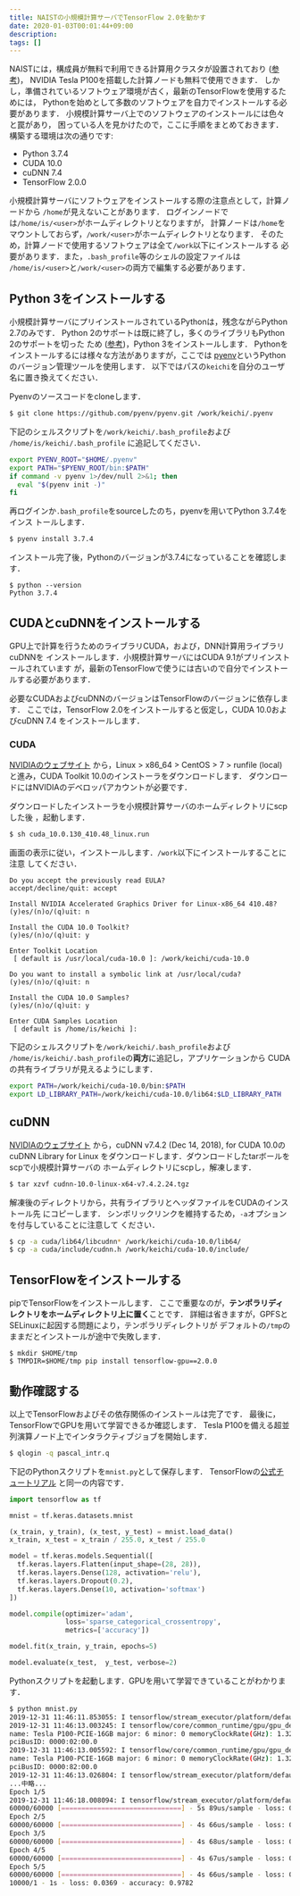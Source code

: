 ```yaml
---
title: NAISTの小規模計算サーバでTensorFlow 2.0を動かす
date: 2020-01-03T00:01:44+09:00
description:
tags: []
---
```


NAISTには，構成員が無料で利用できる計算用クラスタが設置されており
([参考](https://itcw3.naist.jp/ITC-local/manual/h29computing/document.html))，
NVIDIA Tesla P100を搭載した計算ノードも無料で使用できます．
しかし，準備されているソフトウェア環境が古く，最新のTensorFlowを使用するためには，
Pythonを始めとして多数のソフトウェアを自力でインストールする必要があります．
小規模計算サーバ上でのソフトウェアのインストールには色々と罠があり，
困っている人を見かけたので，ここに手順をまとめておきます．
構築する環境は次の通りです:

- Python 3.7.4
- CUDA 10.0
- cuDNN 7.4
- TensorFlow 2.0.0

小規模計算サーバにソフトウェアをインストールする際の注意点として，計算ノードから
`/home`が見えないことがあります．
ログインノードでは`/home/is/<user>`がホームディレクトリとなりますが，
計算ノードは`/home`をマウントしておらず，`/work/<user>`がホームディレクトリとなります．
そのため，計算ノードで使用するソフトウェアは全て`/work`以下にインストールする
必要があります．また，`.bash_profile`等のシェルの設定ファイルは
`/home/is/<user>`と`/work/<user>`の両方で編集する必要があります．

## Python 3をインストールする

小規模計算サーバにプリインストールされているPythonは，残念ながらPython 2.7のみです．
Python 2のサポートは既に終了し，多くのライブラリもPython 2のサポートを切った
ため ([参考](https://python3statement.org/))，Python 3をインストールします．
Pythonをインストールするには様々な方法がありますが，ここでは
[pyenv](https://github.com/pyenv/pyenv)というPythonのバージョン管理ツールを使用します．
以下ではパスの`keichi`を自分のユーザ名に置き換えてください．

Pyenvのソースコードをcloneします．

```bash
$ git clone https://github.com/pyenv/pyenv.git /work/keichi/.pyenv
```

下記のシェルスクリプトを`/work/keichi/.bash_profile`および
`/home/is/keichi/.bash_profile`
に追記してください．

```bash
export PYENV_ROOT="$HOME/.pyenv"
export PATH="$PYENV_ROOT/bin:$PATH"
if command -v pyenv 1>/dev/null 2>&1; then
  eval "$(pyenv init -)"
fi
```

再ログインか`.bash_profile`をsourceしたのち，pyenvを用いてPython 3.7.4をインス
トールします．

```bash
$ pyenv install 3.7.4
```

インストール完了後，Pythonのバージョンが3.7.4になっていることを確認します．

```
$ python --version
Python 3.7.4
```

## CUDAとcuDNNをインストールする

GPU上で計算を行うためのライブラリCUDA，および，DNN計算用ライブラリcuDNNを
インストールします．小規模計算サーバにはCUDA 9.1がプリインストールされています
が，最新のTensorFlowで使うには古いので自分でインストールする必要があります．

必要なCUDAおよびcuDNNのバージョンはTensorFlowのバージョンに依存します．
ここでは，TensorFlow 2.0をインストールすると仮定し，CUDA 10.0およびcuDNN 7.4
をインストールします．

### CUDA

[NVIDIAのウェブサイト](https://developer.nvidia.com/cuda-10.0-download-archive)
から，Linux > x86_64 > CentOS > 7 > runfile (local) と進み，CUDA Toolkit
10.0のインストーラをダウンロードします．
ダウンロードにはNVIDIAのデベロッパアカウントが必要です．

ダウンロードしたインストーラを小規模計算サーバのホームディレクトリにscpした後
，起動します．

```bash
$ sh cuda_10.0.130_410.48_linux.run
```

画面の表示に従い，インストールします．`/work`以下にインストールすることに注意
してください．

```text
Do you accept the previously read EULA?
accept/decline/quit: accept

Install NVIDIA Accelerated Graphics Driver for Linux-x86_64 410.48?
(y)es/(n)o/(q)uit: n

Install the CUDA 10.0 Toolkit?
(y)es/(n)o/(q)uit: y

Enter Toolkit Location
 [ default is /usr/local/cuda-10.0 ]: /work/keichi/cuda-10.0

Do you want to install a symbolic link at /usr/local/cuda?
(y)es/(n)o/(q)uit: n

Install the CUDA 10.0 Samples?
(y)es/(n)o/(q)uit: y

Enter CUDA Samples Location
 [ default is /home/is/keichi ]:
```

下記のシェルスクリプトを`/work/keichi/.bash_profile`および
`/home/is/keichi/.bash_profile`の**両方**に追記し，アプリケーションから
CUDAの共有ライブラリが見えるようにします．

```bash
export PATH=/work/keichi/cuda-10.0/bin:$PATH
export LD_LIBRARY_PATH=/work/keichi/cuda-10.0/lib64:$LD_LIBRARY_PATH
```

## cuDNN

[NVIDIAのウェブサイト](https://developer.nvidia.com/rdp/cudnn-archive)
から，cuDNN v7.4.2 (Dec 14, 2018), for CUDA 10.0のcuDNN Library for Linux
をダウンロードします．ダウンロードしたtarボールをscpで小規模計算サーバの
ホームディレクトリにscpし，解凍します．

```bash
$ tar xzvf cudnn-10.0-linux-x64-v7.4.2.24.tgz
```

解凍後のディレクトリから，共有ライブラリとヘッダファイルをCUDAのインストール先
にコピーします．
シンボリックリンクを維持するため，`-a`オプションを付与していることに注意して
ください．

```bash
$ cp -a cuda/lib64/libcudnn* /work/keichi/cuda-10.0/lib64/
$ cp -a cuda/include/cudnn.h /work/keichi/cuda-10.0/include/
```


## TensorFlowをインストールする

pipでTensorFlowをインストールします．
ここで重要なのが，**テンポラリディレクトリをホームディレクトリ上に置く**ことです．
詳細は省きますが，GPFSとSELinuxに起因する問題により，テンポラリディレクトリが
デフォルトの`/tmp`のままだとインストールが途中で失敗します．

```
$ mkdir $HOME/tmp
$ TMPDIR=$HOME/tmp pip install tensorflow-gpu==2.0.0
```

## 動作確認する

以上でTensorFlowおよびその依存関係のインストールは完了です．
最後に，TensorFlowでGPUを用いて学習できるか確認します．
Tesla P100を備える超並列演算ノード上でインタラクティブジョブを開始します．

```bash
$ qlogin -q pascal_intr.q
```

下記のPythonスクリプトを`mnist.py`として保存します．
TensorFlowの[公式チュートリアル](https://www.tensorflow.org/tutorials/quickstart/beginner)
と同一の内容です．

```python
import tensorflow as tf

mnist = tf.keras.datasets.mnist

(x_train, y_train), (x_test, y_test) = mnist.load_data()
x_train, x_test = x_train / 255.0, x_test / 255.0

model = tf.keras.models.Sequential([
  tf.keras.layers.Flatten(input_shape=(28, 28)),
  tf.keras.layers.Dense(128, activation='relu'),
  tf.keras.layers.Dropout(0.2),
  tf.keras.layers.Dense(10, activation='softmax')
])

model.compile(optimizer='adam',
              loss='sparse_categorical_crossentropy',
              metrics=['accuracy'])

model.fit(x_train, y_train, epochs=5)

model.evaluate(x_test,  y_test, verbose=2)
```

Pythonスクリプトを起動します．GPUを用いて学習できていることがわかります．

```bash
$ python mnist.py
2019-12-31 11:46:11.853055: I tensorflow/stream_executor/platform/default/dso_loader.cc:44] Successfully opened dynamic library libcuda.so.1
2019-12-31 11:46:13.003245: I tensorflow/core/common_runtime/gpu/gpu_device.cc:1618] Found device 0 with properties:
name: Tesla P100-PCIE-16GB major: 6 minor: 0 memoryClockRate(GHz): 1.3285
pciBusID: 0000:02:00.0
2019-12-31 11:46:13.005592: I tensorflow/core/common_runtime/gpu/gpu_device.cc:1618] Found device 1 with properties:
name: Tesla P100-PCIE-16GB major: 6 minor: 0 memoryClockRate(GHz): 1.3285
pciBusID: 0000:82:00.0
2019-12-31 11:46:13.026804: I tensorflow/stream_executor/platform/default/dso_loader.cc:44] Successfully opened dynamic library libcudart.so.10.0
...中略...
Epoch 1/5
2019-12-31 11:46:18.008094: I tensorflow/stream_executor/platform/default/dso_loader.cc:44] Successfully opened dynamic library libcublas.so.10.0
60000/60000 [==============================] - 5s 89us/sample - loss: 0.2982 - accuracy: 0.9133
Epoch 2/5
60000/60000 [==============================] - 4s 66us/sample - loss: 0.1487 - accuracy: 0.9550
Epoch 3/5
60000/60000 [==============================] - 4s 68us/sample - loss: 0.1102 - accuracy: 0.9664
Epoch 4/5
60000/60000 [==============================] - 4s 67us/sample - loss: 0.0912 - accuracy: 0.9717
Epoch 5/5
60000/60000 [==============================] - 4s 66us/sample - loss: 0.0779 - accuracy: 0.9761
10000/1 - 1s - loss: 0.0369 - accuracy: 0.9782
```
